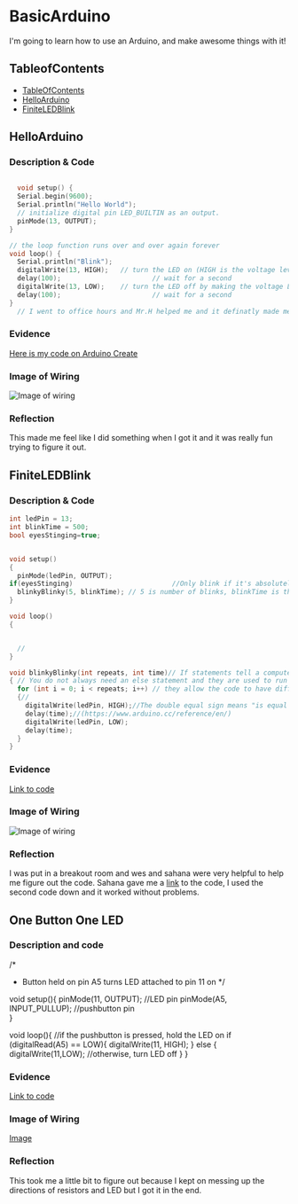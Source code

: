 # BasicArduino
I'm going to learn how to use an Arduino, and make awesome things with it!


## TableofContents
* [TableOfContents](#TableOfContents)
* [HelloArduino](#HelloArduino)
* [FiniteLEDBlink](#FiniteLEDBlink)

## HelloArduino

### Description & Code

```C++

  void setup() {
  Serial.begin(9600);
  Serial.println("Hello World");
  // initialize digital pin LED_BUILTIN as an output.
  pinMode(13, OUTPUT);
}

// the loop function runs over and over again forever
void loop() {
  Serial.println("Blink");
  digitalWrite(13, HIGH);   // turn the LED on (HIGH is the voltage level)
  delay(100);                       // wait for a second
  digitalWrite(13, LOW);    // turn the LED off by making the voltage LOW
  delay(100);                       // wait for a second
}
  // I went to office hours and Mr.H helped me and it definatly made me undestand the arduino and code a lot better.

```

### Evidence
[Here is my code on Arduino Create](https://create.arduino.cc/editor/jmyhre21/38142e8f-038e-4b3d-a254-b2024cdc2033)

### Image of Wiring
![Image of wiring](https://cdn.sparkfun.com/r/600-600/assets/learn_tutorials/3/1/0/sik_redboard_circuit_01.png)
### Reflection
This made me feel like I did something when I got it and it was really fun trying to figure it out.

## FiniteLEDBlink

### Description & Code

```C++
int ledPin = 13;
int blinkTime = 500;
bool eyesStinging=true;


void setup()
{
  pinMode(ledPin, OUTPUT);
if(eyesStinging)                         //Only blink if it's absolutely necessary
  blinkyBlinky(5, blinkTime); // 5 is number of blinks, blinkTime is the milliseconds in each state from above: int blinkTime = 500;
}

void loop()
{


  //
}

void blinkyBlinky(int repeats, int time)// If statements tell a computer what to do with certain information
{ // You do not always need an else statement and they are used to run specific code if none of the conditions are met. And you only need an else statement if "if" in some way cannot be met.
  for (int i = 0; i < repeats; i++) // they allow the code to have different types of instructions
  {// 
    digitalWrite(ledPin, HIGH);//The double equal sign means "is equal to" and the single equal sign can be roughly translated into "is."
    delay(time);//(https://www.arduino.cc/reference/en/)
    digitalWrite(ledPin, LOW);
    delay(time);
  }
}

```

### Evidence
[Link to code](https://create.arduino.cc/editor/jmyhre21/38142e8f-038e-4b3d-a254-b2024cdc2033)
### Image of Wiring
![Image of wiring](https://cdn.sparkfun.com/r/600-600/assets/learn_tutorials/3/1/0/sik_redboard_circuit_01.png)
### Reflection
I was put in a breakout room and wes and sahana were very helpful to help me figure out the code. Sahana gave me a [link](https://forum.arduino.cc/index.php?topic=273575.0) to the code, I used the second code down and it worked without problems.
## One Button One LED

### Description and code
/*
 * Button held on pin A5 turns LED attached to pin 11 on
 */

void setup(){ 
  pinMode(11, OUTPUT);  //LED pin
  pinMode(A5, INPUT_PULLUP); //pushbutton pin    
}

void loop(){
  //if the pushbutton is pressed, hold the LED on
  if (digitalRead(A5) == LOW){ 
      digitalWrite(11, HIGH);
  } 
  else {
      digitalWrite(11,LOW);   //otherwise, turn LED off
  }
}
### Evidence
[Link to code](https://create.arduino.cc/editor/jmyhre21/3c49126e-3cc5-4d81-82f1-53e9fa6752bd)
### Image of Wiring
[Image](https://www.google.com/url?sa=i&url=https%3A%2F%2Farduinogetstarted.com%2Ftutorials%2Farduino-button-led&psig=AOvVaw1SLfpVz9Z3DXVCetpP57yH&ust=1609856745462000&source=images&cd=vfe&ved=0CAIQjRxqFwoTCODV8vS9gu4CFQAAAAAdAAAAABAI)
### Reflection
This took me a little bit to figure out because I kept on messing up the directions of resistors and LED but I got it in the end.
